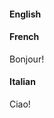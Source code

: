 <!-- tabs:start -->

#### **English**

<!-- [cinwell website](https://cinwell.com ':include :type=iframe width=100% height=480px') -->

#### **French**

Bonjour!

#### **Italian**

Ciao!

<!-- tabs:end -->

